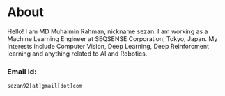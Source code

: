 # About

Hello! I am MD Muhaimin Rahman, nickname sezan. I am working as a Machine Learning Engineer at SEQSENSE Corporation, Tokyo, Japan. My Interests include Computer Vision, Deep Learning, Deep Reinforcment learning and anything related to AI and Robotics.

### Email id:
```
sezan92[at]gmail[dot]com
```



